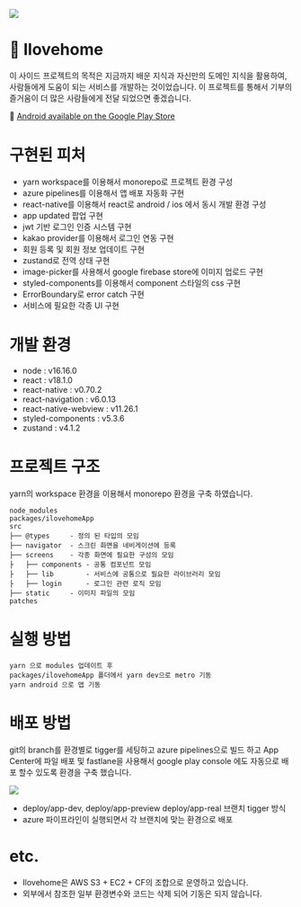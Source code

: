 ![](https://ilovehome-s3-bucket.s3.ap-northeast-2.amazonaws.com/profile_banners/profile_banners_1500x500.jpg)

# 🌈️ Ilovehome

이 사이드 프로젝트의 목적은 지금까지 배운 지식과 자신만의 도메인 지식을 활용하여, 사람들에게 도움이 되는 서비스를 개발하는 것이었습니다. 이 프로젝트를 통해서 기부의 즐거움이 더 많은 사람들에게 전달 되었으면 좋겠습니다.

📲️ [Android available on the Google Play Store](https://play.google.com/store/apps/details?id=com.ilovehomeapp)

# 구현된 피처

-   yarn workspace를 이용해서 monorepo로 프로젝트 환경 구성
-   azure pipelines를 이용해서 앱 배포 자동화 구현
-   react-native를 이용해서 react로 android / ios 에서 동시 개발 환경 구성
-   app updated 팝업 구현
-   jwt 기반 로그인 인증 시스템 구현
-   kakao provider를 이용해서 로그인 연동 구현
-   회원 등록 및 회원 정보 업데이트 구현
-   zustand로 전역 상태 구현
-   image-picker를 사용해서 google firebase store에 이미지 업로드 구현
-   styled-components를 이용해서 component 스타일의 css 구현
-   ErrorBoundary로 error catch 구현
-   서비스에 필요한 각종 UI 구현

# 개발 환경

-   node : v16.16.0
-   react : v18.1.0
-   react-native : v0.70.2
-   react-navigation : v6.0.13
-   react-native-webview : v11.26.1
-   styled-components : v5.3.6
-   zustand : v4.1.2

# 프로젝트 구조

yarn의 workspace 환경을 이용해서 monorepo 환경을 구축 하였습니다.

```
node_modules
packages/ilovehomeApp
src
├── @types     - 정의 된 타입의 모임
├── navigator  - 스크린 화면을 네비게이션에 등록
├── screens    - 각종 화면에 필요한 구성의 모임
├   ├── components - 공통 컴포넌트 모임
├   ├── lib        - 서비스에 공통으로 필요한 라이브러리 모임
├   ├── login      - 로그인 관련 로직 모임
├── static     - 이미지 파일의 모임
patches
```

# 실행 방법

```
yarn 으로 modules 업데이트 후
packages/ilovehomeApp 폴더에서 yarn dev으로 metro 기동
yarn android 으로 앱 기동
```

# 배포 방법

git의 branch를 환경별로 tigger를 세팅하고 azure pipelines으로 빌드 하고 App Center에 파일 배포 및 fastlane을 사용해서 google play console 에도 자동으로 배포 할수 있도록 환경을 구축 했습니다.

![](https://learn.microsoft.com/ja-jp/azure/devops/pipelines/get-started/media/key-concepts-overview.svg?view=azure-devops)

-   deploy/app-dev, deploy/app-preview deploy/app-real 브랜치 tigger 방식
-   azure 파이프라인이 실행되면서 각 브랜치에 맞는 환경으로 배포

# etc.

-   Ilovehome은 AWS S3 + EC2 + CF의 조합으로 운영하고 있습니다.
-   외부에서 참조한 일부 환경변수와 코드는 삭제 되어 기동은 되지 않습니다.
